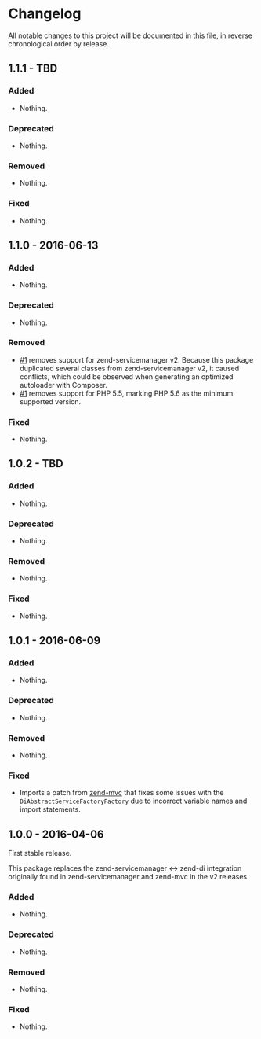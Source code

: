 # Changelog

All notable changes to this project will be documented in this file, in reverse chronological order by release.

## 1.1.1 - TBD

### Added

- Nothing.

### Deprecated

- Nothing.

### Removed

- Nothing.

### Fixed

- Nothing.

## 1.1.0 - 2016-06-13

### Added

- Nothing.

### Deprecated

- Nothing.

### Removed

- [#1](https://github.com/zendframework/zend-servicemanager-di/pull/1) removes
  support for zend-servicemanager v2. Because this package duplicated several
  classes from zend-servicemanager v2, it caused conflicts, which could be
  observed when generating an optimized autoloader with Composer.
- [#1](https://github.com/zendframework/zend-servicemanager-di/pull/1) removes
  support for PHP 5.5, marking PHP 5.6 as the minimum supported version.

### Fixed

- Nothing.

## 1.0.2 - TBD

### Added

- Nothing.

### Deprecated

- Nothing.

### Removed

- Nothing.

### Fixed

- Nothing.

## 1.0.1 - 2016-06-09

### Added

- Nothing.

### Deprecated

- Nothing.

### Removed

- Nothing.

### Fixed

- Imports a patch from [zend-mvc](https://github.com/zendframework/zend-mvc/pull/149)
  that fixes some issues with the `DiAbstractServiceFactoryFactory` due to
  incorrect variable names and import statements.

## 1.0.0 - 2016-04-06

First stable release.

This package replaces the zend-servicemanager <-> zend-di integration originally
found in zend-servicemanager and zend-mvc in the v2 releases.

### Added

- Nothing.

### Deprecated

- Nothing.

### Removed

- Nothing.

### Fixed

- Nothing.
